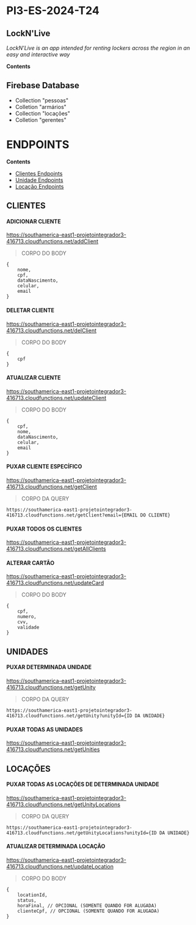 # PI3-ES-2024-T24

## LockN'Live

*LockN'Live is an app intended for renting lockers across the region in an easy and interactive way*

**Contents**

## Firebase Database
* Collection "pessoas"
* Colletion "armários"
* Collection "locações"
* Colletion "gerentes"
  
# ENDPOINTS

**Contents**
* [Clientes Endpoints](#CLIENTES)
* [Unidade Endpoints](#UNIDADES)
* [Locação Endpoints](#LOCAÇÕES)

## CLIENTES 

#### ADICIONAR CLIENTE
https://southamerica-east1-projetointegrador3-416713.cloudfunctions.net/addClient

> CORPO DO BODY 
```
{
    nome,
    cpf,
    dataNascimento,
    celular,
    email
}
```

#### DELETAR CLIENTE
https://southamerica-east1-projetointegrador3-416713.cloudfunctions.net/delClient

> CORPO DO BODY 
```
{
    cpf
}
```

#### ATUALIZAR CLIENTE
https://southamerica-east1-projetointegrador3-416713.cloudfunctions.net/updateClient

> CORPO DO BODY 
```
{
    cpf,
    nome,
    dataNascimento,
    celular,
    email
}
```

#### PUXAR CLIENTE ESPECÍFICO
https://southamerica-east1-projetointegrador3-416713.cloudfunctions.net/getClient

> CORPO DA QUERY
```
https://southamerica-east1-projetointegrador3-416713.cloudfunctions.net/getClient?email={EMAIL DO CLIENTE}
```

#### PUXAR TODOS OS CLIENTES
https://southamerica-east1-projetointegrador3-416713.cloudfunctions.net/getAllClients

#### ALTERAR CARTÃO
https://southamerica-east1-projetointegrador3-416713.cloudfunctions.net/updateCard

> CORPO DO BODY
```
{
    cpf,
    numero,
    cvv,
    validade
}
```

## UNIDADES

#### PUXAR DETERMINADA UNIDADE
https://southamerica-east1-projetointegrador3-416713.cloudfunctions.net/getUnity

> CORPO DA QUERY
```
https://southamerica-east1-projetointegrador3-416713.cloudfunctions.net/getUnity?unityId={ID DA UNIDADE}
```

#### PUXAR TODAS AS UNIDADES
https://southamerica-east1-projetointegrador3-416713.cloudfunctions.net/getUnities

## LOCAÇÕES

#### PUXAR TODAS AS LOCAÇÕES DE DETERMINADA UNIDADE
https://southamerica-east1-projetointegrador3-416713.cloudfunctions.net/getUnityLocations

> CORPO DA QUERY
```
https://southamerica-east1-projetointegrador3-416713.cloudfunctions.net/getUnityLocations?unityId={ID DA UNIDADE}
```

#### ATUALIZAR DETERMINADA LOCAÇÃO
https://southamerica-east1-projetointegrador3-416713.cloudfunctions.net/updateLocation

> CORPO DO BODY
```
{
    locationId,
    status,
    horaFinal, // OPCIONAL (SOMENTE QUANDO FOR ALUGADA)
    clienteCpf, // OPCIONAL (SOMENTE QUANDO FOR ALUGADA)
}
```
 
